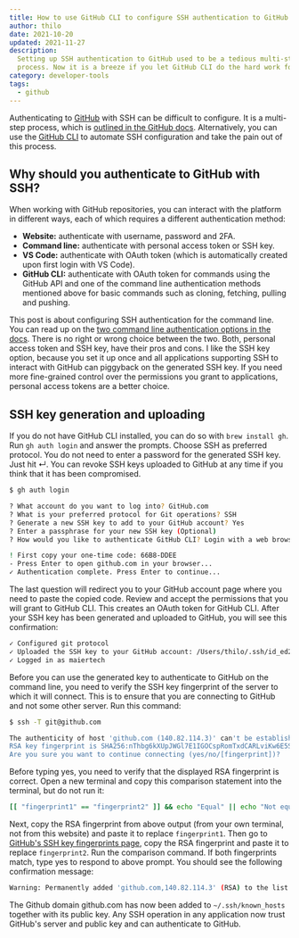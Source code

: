 ```yaml
---
title: How to use GitHub CLI to configure SSH authentication to GitHub
author: thilo
date: 2021-10-20
updated: 2021-11-27
description:
  Setting up SSH authentication to GitHub used to be a tedious multi-step
  process. Now it is a breeze if you let GitHub CLI do the hard work for you.
category: developer-tools
tags:
  - github
---
```


<script context="module">
  export const prerender = true;
</script>

Authenticating to [GitHub](https://github.com/) with SSH can be difficult to
configure. It is a multi-step process, which is
[outlined in the GitHub docs](https://docs.github.com/en/authentication/connecting-to-github-with-ssh).
Alternatively, you can use the [GitHub CLI](https://cli.github.com/) to automate
SSH configuration and take the pain out of this process.

## Why should you authenticate to GitHub with SSH?

When working with GitHub repositories, you can interact with the platform in
different ways, each of which requires a different authentication method:

- **Website:** authenticate with username, password and 2FA.
- **Command line:** authenticate with personal access token or SSH key.
- **VS Code:** authenticate with OAuth token (which is automatically created
  upon first login with VS Code).
- **GitHub CLI:** authenticate with OAuth token for commands using the GitHub
  API and one of the command line authentication methods mentioned above for
  basic commands such as cloning, fetching, pulling and pushing.

This post is about configuring SSH authentication for the command line. You can
read up on the
[two command line authentication options in the docs](https://docs.github.com/en/authentication/keeping-your-account-and-data-secure/about-authentication-to-github#authenticating-with-the-command-line).
There is no right or wrong choice between the two. Both, personal access token
and SSH key, have their pros and cons. I like the SSH key option, because you
set it up once and all applications supporting SSH to interact with GitHub can
piggyback on the generated SSH key. If you need more fine-grained control over
the permissions you grant to applications, personal access tokens are a better
choice.

## SSH key generation and uploading

If you do not have GitHub CLI installed, you can do so with `brew install gh`.
Run `gh auth login` and answer the prompts. Choose SSH as preferred protocol.
You do not need to enter a password for the generated SSH key. Just hit ↵. You
can revoke SSH keys uploaded to GitHub at any time if you think that it has been
compromised.

```bash
$ gh auth login

? What account do you want to log into? GitHub.com
? What is your preferred protocol for Git operations? SSH
? Generate a new SSH key to add to your GitHub account? Yes
? Enter a passphrase for your new SSH key (Optional)
? How would you like to authenticate GitHub CLI? Login with a web browser

! First copy your one-time code: 66B8-DDEE
- Press Enter to open github.com in your browser...
✓ Authentication complete. Press Enter to continue...
```

The last question will redirect you to your GitHub account page where you need
to paste the copied code. Review and accept the permissions that you will grant
to GitHub CLI. This creates an OAuth token for GitHub CLI. After your SSH key
has been generated and uploaded to GitHub, you will see this confirmation:

```bash
✓ Configured git protocol
✓ Uploaded the SSH key to your GitHub account: /Users/thilo/.ssh/id_ed25519.pub
✓ Logged in as maiertech
```

Before you can use the generated key to authenticate to GitHub on the command
line, you need to verify the SSH key fingerprint of the server to which it will
connect. This is to ensure that you are connecting to GitHub and not some other
server. Run this command:

```bash
$ ssh -T git@github.com

The authenticity of host 'github.com (140.82.114.3)' can't be established.
RSA key fingerprint is SHA256:nThbg6kXUpJWGl7E1IGOCspRomTxdCARLviKw6E5SY8.
Are you sure you want to continue connecting (yes/no/[fingerprint])?
```

Before typing yes, you need to verify that the displayed RSA fingerprint is
correct. Open a new terminal and copy this comparison statement into the
terminal, but do not run it:

```bash
[[ "fingerprint1" == "fingerprint2" ]] && echo "Equal" || echo "Not equal"
```

Next, copy the RSA fingerprint from above output (from your own terminal, not
from this website) and paste it to replace `fingerprint1`. Then go to
[GitHub's SSH key fingerprints page](https://docs.github.com/en/authentication/keeping-your-account-and-data-secure/githubs-ssh-key-fingerprints),
copy the RSA fingerprint and paste it to replace `fingerprint2`. Run the
comparison command. If both fingerprints match, type yes to respond to above
prompt. You should see the following confirmation message:

```bash
Warning: Permanently added 'github.com,140.82.114.3' (RSA) to the list of known hosts.
```

The Github domain github.com has now been added to `~/.ssh/known_hosts` together
with its public key. Any SSH operation in any application now trust GitHub's
server and public key and can authenticate to GitHub.
